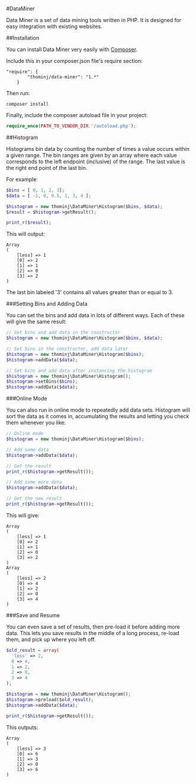 #DataMiner

Data Miner is a set of data mining tools written in PHP. It is designed for easy integration with existing websites.

##Installation

You can install Data Miner very easily with [Composer](https://getcomposer.org/).

Include this in your composer.json file's require section:

```
"require": {
        "thominj/data-miner": "1.*"
    }
```

Then run:

```
composer install
```

Finally, include the composer autoload file in your project:

```php
require_once(PATH_TO_VENDOR_DIR.'/autoload.php');
```

##Histogram


Histograms bin data by counting the number of times a value occurs within a given range. The bin ranges are given by an array where each value corresponds to the left endpoint (inclusive) of the range. The last value is the right end point of the last bin.

For example:

```php
$bins = [ 0, 1, 2, 3];
$data = [ -1, 0, 0.5, 1, 3, 4 ];

$histogram = new thominj\DataMiner\Histogram($bins, $data);
$result = $histogram->getResult();

print_r($result);
```

This will output:

```
Array
(
    [less] => 1
    [0] => 2
    [1] => 1
    [2] => 0
    [3] => 2
)
```
The last bin labeled '3' contains all values greater than or equal to 3.

###Setting Bins and Adding Data

You can set the bins and add data in lots of different ways. Each of these will give the same result:

```php
// Set bins and add data in the constructor
$histogram = new thominj\DataMiner\Histogram($bins, $data);

// Set bins in the constructor, add data later
$histogram = new thominj\DataMiner\Histogram($bins);
$histogram->addData($data);

// Set bins and add data after instancing the histogram
$histogram = new thominj\DataMiner\Histogram();
$histogram->setBins($bins);
$histogram->addData($data);
```

###Online Mode

You can also run in online mode to repeatedly add data sets. Histogram will sort the data as it comes in, accumulating the results and letting you check them whenever you like:

```php
// Online mode
$histogram = new thominj\DataMiner\Histogram($bins);

// Add some data
$histogram->addData($data);

// Get the result
print_r($histogram->getResult());

// Add some more data
$histogram->addData($data);

// Get the new result
print_r($histogram->getResult());
```

This will give:

```
Array
(
    [less] => 1
    [0] => 2
    [1] => 1
    [2] => 0
    [3] => 2
)
Array
(
    [less] => 2
    [0] => 4
    [1] => 2
    [2] => 0
    [3] => 4
)
```

###Save and Resume

You can even save a set of results, then pre-load it before adding more data. This lets you save results in the middle of a long process, re-load them, and pick up where you left off.

```php
$old_result = array(
  'less' => 2,
  0 => 4,
  1 => 2, 
  2 => 0,
  3 => 4
);

$histogram = new thominj\DataMiner\Histogram();
$histogram->preload($old_result);
$histogram->addData($data);

print_r($histogram->getResult());
```

This outputs:

```
Array
(
    [less] => 3
    [0] => 6
    [1] => 3
    [2] => 0
    [3] => 6
)
```
